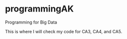 # programmingAK
Programming for Big Data

This is where I will check my code for CA3, CA4, and CA5.
